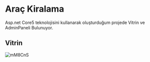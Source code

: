 <h1>Araç Kiralama</h1>
<p>Asp.net Core5 teknolojisini kullanarak oluşturduğum projede Vitrin ve AdminPaneli Bulunuyor. </p>
<h2>Vitrin</h2>
<img class="my-4" src="https://i.hizliresim.com/mM8CnS.png" alt="mM8CnS">
